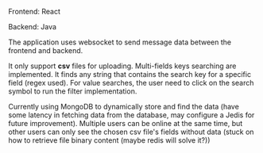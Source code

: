 Frontend: React

Backend: Java

The application uses websocket to send message data between the frontend and backend.

It only support **csv** files for uploading. Multi-fields keys searching are implemented. It finds any string that contains the search key for a specific field (regex used). For value searches, the user need to click on the search symbol to run the filter implementation.

Currently using MongoDB to dynamically store and find the data (have some latency in fetching data from the database, may configure a Jedis for future improvement). Multiple users can be online at the same time, but other users can only see the chosen csv file's fields without data (stuck on how to retrieve file binary content (maybe redis will solve it?))
